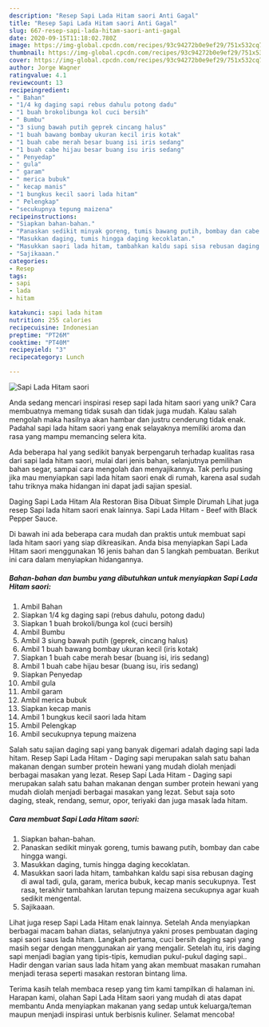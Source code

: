 ```yaml
---
description: "Resep Sapi Lada Hitam saori Anti Gagal"
title: "Resep Sapi Lada Hitam saori Anti Gagal"
slug: 667-resep-sapi-lada-hitam-saori-anti-gagal
date: 2020-09-15T11:18:02.780Z
image: https://img-global.cpcdn.com/recipes/93c94272b0e9ef29/751x532cq70/sapi-lada-hitam-saori-foto-resep-utama.jpg
thumbnail: https://img-global.cpcdn.com/recipes/93c94272b0e9ef29/751x532cq70/sapi-lada-hitam-saori-foto-resep-utama.jpg
cover: https://img-global.cpcdn.com/recipes/93c94272b0e9ef29/751x532cq70/sapi-lada-hitam-saori-foto-resep-utama.jpg
author: Jorge Wagner
ratingvalue: 4.1
reviewcount: 13
recipeingredient:
- " Bahan"
- "1/4 kg daging sapi rebus dahulu potong dadu"
- "1 buah brokolibunga kol cuci bersih"
- " Bumbu"
- "3 siung bawah putih geprek cincang halus"
- "1 buah bawang bombay ukuran kecil iris kotak"
- "1 buah cabe merah besar buang isi iris sedang"
- "1 buah cabe hijau besar buang isu iris sedang"
- " Penyedap"
- " gula"
- " garam"
- " merica bubuk"
- " kecap manis"
- "1 bungkus kecil saori lada hitam"
- " Pelengkap"
- "secukupnya tepung maizena"
recipeinstructions:
- "Siapkan bahan-bahan."
- "Panaskan sedikit minyak goreng, tumis bawang putih, bombay dan cabe hingga wangi."
- "Masukkan daging, tumis hingga daging kecoklatan."
- "Masukkan saori lada hitam, tambahkan kaldu sapi sisa rebusan daging di awal tadi, gula, garam, merica bubuk, kecap manis secukupnya. Test rasa, terakhir tambahkan larutan tepung maizena secukupnya agar kuah sedikit mengental."
- "Sajikaaan."
categories:
- Resep
tags:
- sapi
- lada
- hitam

katakunci: sapi lada hitam 
nutrition: 255 calories
recipecuisine: Indonesian
preptime: "PT26M"
cooktime: "PT40M"
recipeyield: "3"
recipecategory: Lunch

---
```



![Sapi Lada Hitam saori](https://img-global.cpcdn.com/recipes/93c94272b0e9ef29/751x532cq70/sapi-lada-hitam-saori-foto-resep-utama.jpg)

Anda sedang mencari inspirasi resep sapi lada hitam saori yang unik? Cara membuatnya memang tidak susah dan tidak juga mudah. Kalau salah mengolah maka hasilnya akan hambar dan justru cenderung tidak enak. Padahal sapi lada hitam saori yang enak selayaknya memiliki aroma dan rasa yang mampu memancing selera kita.

Ada beberapa hal yang sedikit banyak berpengaruh terhadap kualitas rasa dari sapi lada hitam saori, mulai dari jenis bahan, selanjutnya pemilihan bahan segar, sampai cara mengolah dan menyajikannya. Tak perlu pusing jika mau menyiapkan sapi lada hitam saori enak di rumah, karena asal sudah tahu triknya maka hidangan ini dapat jadi sajian spesial.

Daging Sapi Lada Hitam Ala Restoran Bisa Dibuat Simple Dirumah Lihat juga resep Sapi lada hitam saori enak lainnya. Sapi Lada Hitam - Beef with Black Pepper Sauce.


Di bawah ini ada beberapa cara mudah dan praktis untuk membuat sapi lada hitam saori yang siap dikreasikan. Anda bisa menyiapkan Sapi Lada Hitam saori menggunakan 16 jenis bahan dan 5 langkah pembuatan. Berikut ini cara dalam menyiapkan hidangannya.

<!--inarticleads1-->

##### Bahan-bahan dan bumbu yang dibutuhkan untuk menyiapkan Sapi Lada Hitam saori:

1. Ambil  Bahan
1. Siapkan 1/4 kg daging sapi (rebus dahulu, potong dadu)
1. Siapkan 1 buah brokoli/bunga kol (cuci bersih)
1. Ambil  Bumbu
1. Ambil 3 siung bawah putih (geprek, cincang halus)
1. Ambil 1 buah bawang bombay ukuran kecil (iris kotak)
1. Siapkan 1 buah cabe merah besar (buang isi, iris sedang)
1. Ambil 1 buah cabe hijau besar (buang isu, iris sedang)
1. Siapkan  Penyedap
1. Ambil  gula
1. Ambil  garam
1. Ambil  merica bubuk
1. Siapkan  kecap manis
1. Ambil 1 bungkus kecil saori lada hitam
1. Ambil  Pelengkap
1. Ambil secukupnya tepung maizena


Salah satu sajian daging sapi yang banyak digemari adalah daging sapi lada hitam. Resep Sapi Lada Hitam - Daging sapi merupakan salah satu bahan makanan dengan sumber protein hewani yang mudah diolah menjadi berbagai masakan yang lezat. Resep Sapi Lada Hitam - Daging sapi merupakan salah satu bahan makanan dengan sumber protein hewani yang mudah diolah menjadi berbagai masakan yang lezat. Sebut saja soto daging, steak, rendang, semur, opor, teriyaki dan juga masak lada hitam. 

<!--inarticleads2-->

##### Cara membuat Sapi Lada Hitam saori:

1. Siapkan bahan-bahan.
1. Panaskan sedikit minyak goreng, tumis bawang putih, bombay dan cabe hingga wangi.
1. Masukkan daging, tumis hingga daging kecoklatan.
1. Masukkan saori lada hitam, tambahkan kaldu sapi sisa rebusan daging di awal tadi, gula, garam, merica bubuk, kecap manis secukupnya. Test rasa, terakhir tambahkan larutan tepung maizena secukupnya agar kuah sedikit mengental.
1. Sajikaaan.


Lihat juga resep Sapi Lada Hitam enak lainnya. Setelah Anda menyiapkan berbagai macam bahan diatas, selanjutnya yakni proses pembuatan daging sapi saori saus lada hitam. Langkah pertama, cuci bersih daging sapi yang masih segar dengan menggunakan air yang mengalir. Setelah itu, iris daging sapi menjadi bagian yang tipis-tipis, kemudian pukul-pukul daging sapi.. Hadir dengan varian saus lada hitam yang akan membuat masakan rumahan menjadi terasa seperti masakan restoran bintang lima. 

Terima kasih telah membaca resep yang tim kami tampilkan di halaman ini. Harapan kami, olahan Sapi Lada Hitam saori yang mudah di atas dapat membantu Anda menyiapkan makanan yang sedap untuk keluarga/teman maupun menjadi inspirasi untuk berbisnis kuliner. Selamat mencoba!

